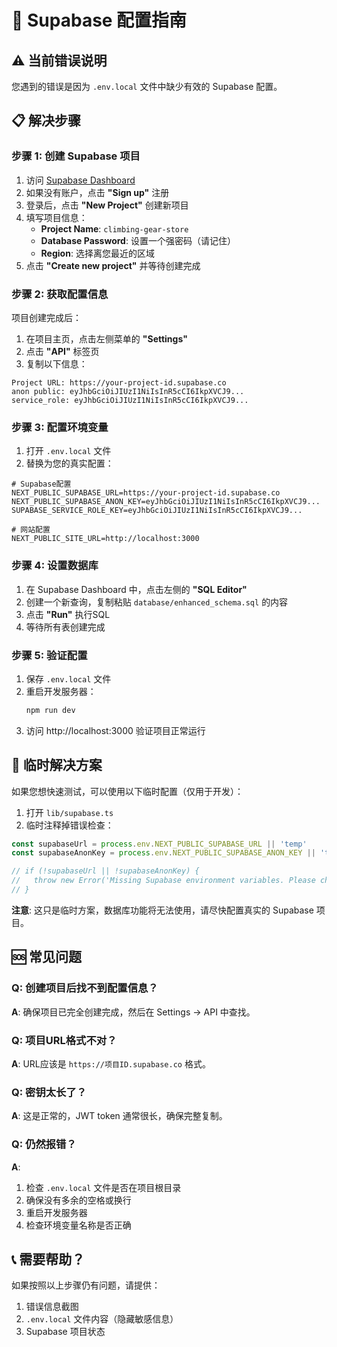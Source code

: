 # 🚀 Supabase 配置指南

## ⚠️ 当前错误说明

您遇到的错误是因为 `.env.local` 文件中缺少有效的 Supabase 配置。

## 📋 解决步骤

### 步骤 1: 创建 Supabase 项目

1. 访问 [Supabase Dashboard](https://supabase.com/dashboard)
2. 如果没有账户，点击 **"Sign up"** 注册
3. 登录后，点击 **"New Project"** 创建新项目
4. 填写项目信息：
   - **Project Name**: `climbing-gear-store`
   - **Database Password**: 设置一个强密码（请记住）
   - **Region**: 选择离您最近的区域
5. 点击 **"Create new project"** 并等待创建完成

### 步骤 2: 获取配置信息

项目创建完成后：

1. 在项目主页，点击左侧菜单的 **"Settings"**
2. 点击 **"API"** 标签页
3. 复制以下信息：

```
Project URL: https://your-project-id.supabase.co
anon public: eyJhbGciOiJIUzI1NiIsInR5cCI6IkpXVCJ9...
service_role: eyJhbGciOiJIUzI1NiIsInR5cCI6IkpXVCJ9...
```

### 步骤 3: 配置环境变量

1. 打开 `.env.local` 文件
2. 替换为您的真实配置：

```env
# Supabase配置
NEXT_PUBLIC_SUPABASE_URL=https://your-project-id.supabase.co
NEXT_PUBLIC_SUPABASE_ANON_KEY=eyJhbGciOiJIUzI1NiIsInR5cCI6IkpXVCJ9...
SUPABASE_SERVICE_ROLE_KEY=eyJhbGciOiJIUzI1NiIsInR5cCI6IkpXVCJ9...

# 网站配置
NEXT_PUBLIC_SITE_URL=http://localhost:3000
```

### 步骤 4: 设置数据库

1. 在 Supabase Dashboard 中，点击左侧的 **"SQL Editor"**
2. 创建一个新查询，复制粘贴 `database/enhanced_schema.sql` 的内容
3. 点击 **"Run"** 执行SQL
4. 等待所有表创建完成

### 步骤 5: 验证配置

1. 保存 `.env.local` 文件
2. 重启开发服务器：
   ```bash
   npm run dev
   ```
3. 访问 http://localhost:3000 验证项目正常运行

## 🔧 临时解决方案

如果您想快速测试，可以使用以下临时配置（仅用于开发）：

1. 打开 `lib/supabase.ts`
2. 临时注释掉错误检查：

```typescript
const supabaseUrl = process.env.NEXT_PUBLIC_SUPABASE_URL || 'temp'
const supabaseAnonKey = process.env.NEXT_PUBLIC_SUPABASE_ANON_KEY || 'temp'

// if (!supabaseUrl || !supabaseAnonKey) {
//   throw new Error('Missing Supabase environment variables. Please check your .env.local file.')
// }
```

**注意**: 这只是临时方案，数据库功能将无法使用，请尽快配置真实的 Supabase 项目。

## 🆘 常见问题

### Q: 创建项目后找不到配置信息？
**A**: 确保项目已完全创建完成，然后在 Settings -> API 中查找。

### Q: 项目URL格式不对？
**A**: URL应该是 `https://项目ID.supabase.co` 格式。

### Q: 密钥太长了？
**A**: 这是正常的，JWT token 通常很长，确保完整复制。

### Q: 仍然报错？
**A**: 
1. 检查 `.env.local` 文件是否在项目根目录
2. 确保没有多余的空格或换行
3. 重启开发服务器
4. 检查环境变量名称是否正确

## 📞 需要帮助？

如果按照以上步骤仍有问题，请提供：
1. 错误信息截图
2. `.env.local` 文件内容（隐藏敏感信息）
3. Supabase 项目状态 